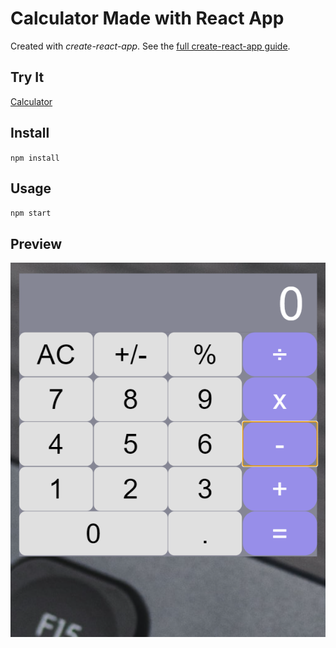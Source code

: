 # Calculator Made with React App


Created with *create-react-app*. See the [full create-react-app guide](https://github.com/facebookincubator/create-react-app/blob/master/packages/react-scripts/template/README.md).



Try It
---

[Calculator](https://github.com/hbonavota/CalculatorWithReact)



Install
---

`npm install`



Usage
---

`npm start`


Preview
---

![Screenshot.](./screenshot.PNG)